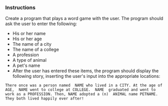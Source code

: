 ### Instructions
Create a program that plays a word game with the user.  The program should ask the user to enter the following: 

- His or her name 
- His or her age
- The name of a city 
- The name of a college 
- A profession 
- A type of animal 
- A pet's name
- After the user has entered these items, the program should display the following story, inserting the user's input into the appropriate locations: 

```
There once was a person named  NAME who lived in a CITY. At the age of  AGE,  NAME went to college at COLLEGE.  NAME  graduated and went to work as a PROFESSION. Then, NAME adopted a (n)  ANIMAL name PETNAME. They both lived happily ever after!
```